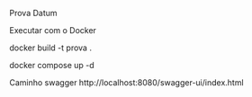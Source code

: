 Prova Datum

Executar com o Docker

docker build -t prova .

docker compose up -d

Caminho swagger
http://localhost:8080/swagger-ui/index.html
